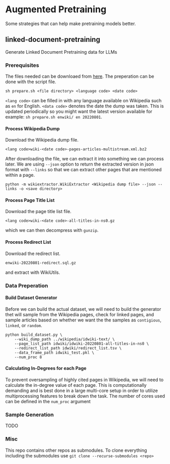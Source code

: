 # Augmented Pretraining

Some strategies that can help make pretraining models better.

## linked-document-pretraining
Generate Linked Document Pretraining data for LLMs

### Prerequisites

The files needed can be downloaed from [here](https://dumps.wikimedia.org/backup-index.html). The preperation can be done with the script file.
```
sh prepare.sh <file directory> <language code> <date code>
```
`<lang code>` can be filled in with any language available on Wikipedia such as `en` for English. `<data code>` denotes the date the dump was taken. This is updated periodically so you might want the latest version available for example: `sh prepare.sh enwiki/ en 20220801`.

#### Process Wikipedia Dump

Download the Wikipedia dump file.
```
<lang code>wiki-<date code>-pages-articles-multistream.xml.bz2
```
After downloading the file, we can extract it into something we can process later. We are using `--json` option to return the extracted version in json format with `--links` so that we can extract other pages that are mentioned within a page.
```
python -m wikiextractor.WikiExtractor <Wikipedia dump file> --json --links -o <save directory>
```

#### Process Page Title List

Download the page title list file.
```
<lang code>wiki-<date code>-all-titles-in-ns0.gz
```
which we can then decompress with `gunzip`. 

#### Process Redirect List

Download the redirect list.
```
enwiki-20220801-redirect.sql.gz
```
and extract with WikiUtils.

### Data Preperation

#### Build Dataset Generator

Before we can build the actual dataset, we will need to build the generator thet will sample from the Wikipedia pages, check for linked pages, and sample articles based on whether we want the the samples as `contigious`, `linked`, or `random`.

```
python build_dataset.py \
    --wiki_dump_path ../wikipedia/idwiki-text/ \
    --page_list_path idwiki/idwiki-20220801-all-titles-in-ns0 \
    --redirect_list_path idwiki/redirect_list.tsv \
    --data_frame_path idwiki_test.pkl \
    --num_proc 8
```

#### Calculating In-Degrees for each Page

To prevent oversampling of highly cited pages in Wikipedia, we will need to calculate the in-degree value of each page. This is computationally demanding and is best done in a large multi-core setup in order to utilize multiprocessing features to break down the task. The number of cores used can be defined in the `num_proc` argument


### Sample Generation

TODO

### Misc

This repo contains other repos as submodules. To clone everything including the submodules use `git clone --recurse-submodules <repo>`
